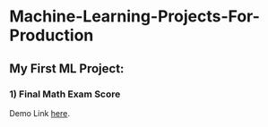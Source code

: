 # Machine-Learning-Projects-For-Production

## My First ML Project: 

### 1) Final Math Exam Score

Demo Link  [here](http://ru0sa.com/Final-Math-Exam-Score).

